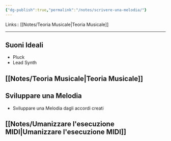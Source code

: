```yaml
---
{"dg-publish":true,"permalink":"/notes/scrivere-una-melodia/"}
---
```


Links:: [[Notes/Teoria Musicale\|Teoria Musicale]]

---

## Suoni Ideali

- Pluck
- Lead Synth

## [[Notes/Teoria Musicale\|Teoria Musicale]]


## Sviluppare una Melodia

- Sviluppare una Melodia dagli accordi creati

## [[Notes/Umanizzare l'esecuzione MIDI\|Umanizzare l'esecuzione MIDI]]


